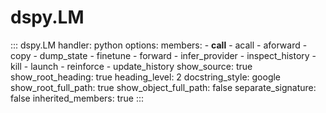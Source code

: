 # dspy.LM

<!-- START_API_REF -->
::: dspy.LM
    handler: python
    options:
        members:
            - __call__
            - acall
            - aforward
            - copy
            - dump_state
            - finetune
            - forward
            - infer_provider
            - inspect_history
            - kill
            - launch
            - reinforce
            - update_history
        show_source: true
        show_root_heading: true
        heading_level: 2
        docstring_style: google
        show_root_full_path: true
        show_object_full_path: false
        separate_signature: false
        inherited_members: true
:::
<!-- END_API_REF -->
